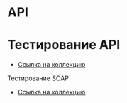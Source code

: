 # API

# Тестирование API
- [Ссылка на коллекцию](https://www.postman.com/veragra/workspace/qa-demoshopping-g-10/collection/41545716-071dc6be-2824-4107-b415-d15397891c7e?action=share&creator=41545716&active-environment=41545716-810f9c5b-5e62-47ed-8da9-43afe49e731f)


Тестирование SOAP
- [Ссылка на коллекцию](https://www.postman.com/veragra/workspace/my-workspace/folder/41545716-c52d2c9e-55e9-4e0e-ac07-4db77d26a7d7?action=share&creator=41545716&ctx=documentation)
